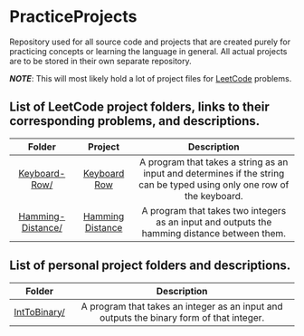 # PracticeProjects

Repository used for all source code and projects that are created purely for practicing concepts or learning the language in general. All actual projects are to be stored in their own separate repository.

***NOTE***: This will most likely hold a lot of project files for [LeetCode](https://leetcode.com/) problems.

## List of LeetCode project folders, links to their corresponding problems, and descriptions.

|                                            Folder                                            |                               Project                               |                                                       Description                                                       |
|:--------------------------------------------------------------------------------------------:|:-------------------------------------------------------------------:|:-----------------------------------------------------------------------------------------------------------------------:|
| [Keyboard-Row/](https://github.com/TheOdd/PracticeProjects/tree/master/Keyboard-Row/)        | [Keyboard Row](https://leetcode.com/problems/keyboard-row/)         | A program that takes a string as an input and determines if the string can be typed using only one row of the keyboard. |
| [Hamming-Distance/](https://github.com/TheOdd/PracticeProjects/tree/master/Hamming-Distance) | [Hamming Distance](https://leetcode.com/problems/hamming-distance/) | A program that takes two integers as an input and outputs the hamming distance between them.                            |

## List of personal project folders and descriptions.

|                                            Folder                                            |                                                       Description                                                       |
|:--------------------------------------------------------------------------------------------:|:-----------------------------------------------------------------------------------------------------------------------:|
| [IntToBinary/](https://github.com/TheOdd/PracticeProjects/tree/master/IntToBinary)           | A program that takes an integer as an input and outputs the binary form of that integer.                                |